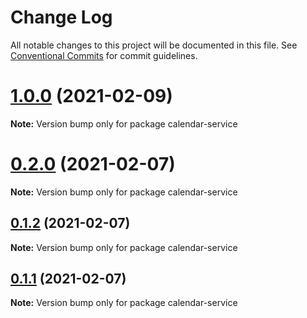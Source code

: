 # Change Log

All notable changes to this project will be documented in this file.
See [Conventional Commits](https://conventionalcommits.org) for commit guidelines.

# [1.0.0](https://github.com/Kritune-Dev/IHNA-Micro-Service/compare/calendar-service@0.2.0...calendar-service@1.0.0) (2021-02-09)

**Note:** Version bump only for package calendar-service





# [0.2.0](https://github.com/Kritune-Dev/IHNA-Micro-Service/compare/calendar-service@0.1.3...calendar-service@0.2.0) (2021-02-07)

**Note:** Version bump only for package calendar-service





## [0.1.2](https://github.com/Kritune-Dev/IHNA-Micro-Service/compare/calendar-service@0.1.3...calendar-service@0.1.2) (2021-02-07)

**Note:** Version bump only for package calendar-service





## [0.1.1](https://github.com/Kritune-Dev/IHNA-Micro-Service/compare/calendar-service@0.1.3...calendar-service@0.1.1) (2021-02-07)

**Note:** Version bump only for package calendar-service
